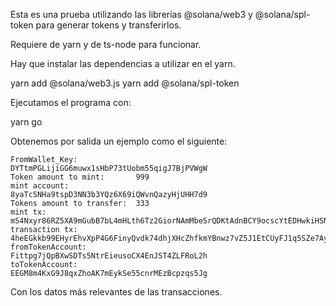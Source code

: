 Esta es una prueba utilizando las librerías @solana/web3 y @solana/spl-token para generar tokens y transferirlos.

Requiere de yarn y de ts-node para funcionar.

Hay que instalar las dependencias a utilizar en el yarn.

yarn add @solana/web3.js
yarn add @solana/spl-token

Ejecutamos el programa con:

yarn go

Obtenemos por salida un ejemplo como el siguiente:

    FromWallet_Key:             DYTtmPGLijiGG6muwx1sHbP73tUobm55qigJ7BjPVWgW
    Token amount to mint:       999
    mint account:               8yaTcSNHa9tspD3NN3b3YQz6X69iQWvnQazyHjUHH7d9
    Tokens amount to transfer:  333
    mint tx:                    mS4Nxyr86RZ5XA9mGubB7bL4mHLth6Tz2GiorNAmMbeSrQDKtAdnBCY9ocscYtEDHwkiHSNXfAwB4jdTYayzGAV
    transaction tx:             4heEGkkb99EHyrEhvXpP4G6FinyQvdk74dhjXHcZhfkmYBnwz7vZ5J1EtCUyFJ1q5SZe7AyRcYtG8TRjdnCi2gb2
    fromTokenAccount:           Fittpg7jQpBXwSDTs5NtrEieusoCX4EnJST4ZLFRoL2h
    toTokenAccount:             EEGM8m4KxG9J8qxZhoAK7mEykSe55cnrMEzBcpzqs5Jg

Con los datos más relevantes de las transacciones.
